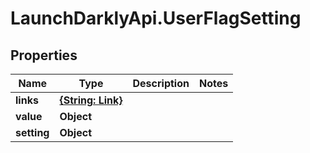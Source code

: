 # LaunchDarklyApi.UserFlagSetting

## Properties

Name | Type | Description | Notes
------------ | ------------- | ------------- | -------------
**links** | [**{String: Link}**](Link.md) |  | 
**value** | **Object** |  | 
**setting** | **Object** |  | 



